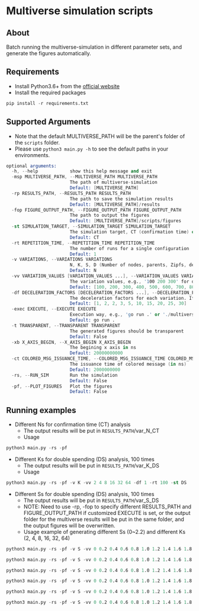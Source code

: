 # Multiverse simulation scripts

## About

Batch running the multiverse-simulation in different parameter sets, and generate the figures automatically.

## Requirements

- Install Python3.6+ from the [official website](https://www.python.org/downloads/)
- Install the required packages
```s
pip install -r requirements.txt
```

## Supported Arguments
- Note that the default MULTIVERSE_PATH will be the parent's folder of the `scripts` folder.
- Please use `python3 main.py -h` to see the default paths in your environments.
```s
optional arguments:
  -h, --help            show this help message and exit
  -msp MULTIVERSE_PATH, --MULTIVERSE_PATH MULTIVERSE_PATH
                        The path of multiverse-simulation
                        Default: [MULTIVERSE_PATH]
  -rp RESULTS_PATH, --RESULTS_PATH RESULTS_PATH
                        The path to save the simulation results
                        Default: [MULTIVERSE_PATH]/results
  -fop FIGURE_OUTPUT_PATH, --FIGURE_OUTPUT_PATH FIGURE_OUTPUT_PATH
                        The path to output the figures
                        Default: [MULTIVERSE_PATH]/scripts/figures
  -st SIMULATION_TARGET, --SIMULATION_TARGET SIMULATION_TARGET
                        The simulation target, CT (confirmation time) or DS (double spending)
                        Default: CT
  -rt REPETITION_TIME, --REPETITION_TIME REPETITION_TIME
                        The number of runs for a single configuration
                        Default: 1
  -v VARIATIONS, --VARIATIONS VARIATIONS
                        N, K, S, D (Number of nodes, parents, Zipfs, delays)
                        Default: N
  -vv VARIATION_VALUES [VARIATION_VALUES ...], --VARIATION_VALUES VARIATION_VALUES [VARIATION_VALUES ...]
                        The variation values, e.g., '100 200 300' for different N
                        Default: [100, 200, 300, 400, 500, 600, 700, 800, 900, 1000]
  -df DECELERATION_FACTORS [DECELERATION_FACTORS ...], --DECELERATION_FACTORS DECELERATION_FACTORS [DECELERATION_FACTORS ...]
                        The deceleration factors for each variation. If only one element, then it will be used for all runs
                        Default: [1, 2, 2, 3, 5, 10, 15, 20, 25, 30]
  -exec EXECUTE, --EXECUTE EXECUTE
                        Execution way, e.g., 'go run .' or './multiverse_sim'
                        Default: go run .
  -t TRANSPARENT, --TRANSPARENT TRANSPARENT
                        The generated figures should be transparent
                        Default: False
  -xb X_AXIS_BEGIN, --X_AXIS_BEGIN X_AXIS_BEGIN
                        The begining x axis in ns
                        Default: 20000000000
  -ct COLORED_MSG_ISSUANCE_TIME, --COLORED_MSG_ISSUANCE_TIME COLORED_MSG_ISSUANCE_TIME
                        The issuance time of colored message (in ns)
                        Default: 2000000000
  -rs, --RUN_SIM        Run the simulation
                        Default: False
  -pf, --PLOT_FIGURES   Plot the figures
                        Default: False
```

## Running examples
- Different Ns for confirmation time (CT) analysis
    - The output results will be put in `RESULTS_PATH`/var_N_CT
    - Usage
```s
python3 main.py -rs -pf
```

- Different Ks for double spending (DS) analysis, 100 times
    - The output results will be put in `RESULTS_PATH`/var_K_DS
    - Usage
```s
python3 main.py -rs -pf -v K -vv 2 4 8 16 32 64 -df 1 -rt 100 -st DS
```

- Different Ss for double spending (DS) analysis, 100 times
    - The output results will be put in `RESULTS_PATH`/var_S_DS
    - NOTE: Need to use -rp, -fop to specify different RESULTS_PATH and FIGURE_OUTPUT_PATH
      if customized EXECUTE is set, or the output folder for the multiverse results will be
      put in the same folder, and the output figures will be overwritten.
    - Usage example of generating different Ss (0~2.2) and different Ks (2, 4, 8, 16, 32, 64)
```s
python3 main.py -rs -pf -v S -vv 0 0.2 0.4 0.6 0.8 1.0 1.2 1.4 1.6 1.8 2.0 2.2 -df 1 -rp 'k_2' -fop 'k_2/figures' -exec 'go run . --tipsCount=2' -rt 100 -st DS

python3 main.py -rs -pf -v S -vv 0 0.2 0.4 0.6 0.8 1.0 1.2 1.4 1.6 1.8 2.0 2.2 -df 1 -rp 'k_4' -fop 'k_4/figures' -exec 'go run . --tipsCount=4' -rt 100 -st DS

python3 main.py -rs -pf -v S -vv 0 0.2 0.4 0.6 0.8 1.0 1.2 1.4 1.6 1.8 2.0 2.2 -df 1 -rp 'k_8' -fop 'k_8/figures' -exec 'go run . --tipsCount=8' -rt 100 -st DS

python3 main.py -rs -pf -v S -vv 0 0.2 0.4 0.6 0.8 1.0 1.2 1.4 1.6 1.8 2.0 2.2 -df 1 -rp 'k_16' -fop 'k_16/figures' -exec 'go run . --tipsCount=16' -rt 100 -st DS

python3 main.py -rs -pf -v S -vv 0 0.2 0.4 0.6 0.8 1.0 1.2 1.4 1.6 1.8 2.0 2.2 -df 1 -rp 'k_32' -fop 'k_32/figures' -exec 'go run . --tipsCount=32' -rt 100 -st DS

python3 main.py -rs -pf -v S -vv 0 0.2 0.4 0.6 0.8 1.0 1.2 1.4 1.6 1.8 2.0 2.2 -df 1 -rp 'k_64' -fop 'k_64/figures' -exec 'go run . --tipsCount=64' -rt 100 -st DS
```